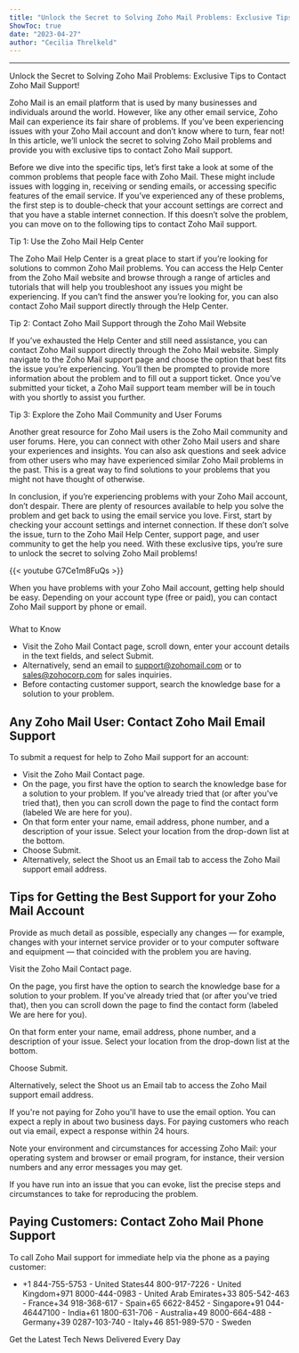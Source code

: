 ```yaml
---
title: "Unlock the Secret to Solving Zoho Mail Problems: Exclusive Tips to Contact Zoho Mail Support!"
ShowToc: true 
date: "2023-04-27"
author: "Cecilia Threlkeld"
---
```

*****
Unlock the Secret to Solving Zoho Mail Problems: Exclusive Tips to Contact Zoho Mail Support!

Zoho Mail is an email platform that is used by many businesses and individuals around the world. However, like any other email service, Zoho Mail can experience its fair share of problems. If you’ve been experiencing issues with your Zoho Mail account and don’t know where to turn, fear not! In this article, we’ll unlock the secret to solving Zoho Mail problems and provide you with exclusive tips to contact Zoho Mail support.

Before we dive into the specific tips, let’s first take a look at some of the common problems that people face with Zoho Mail. These might include issues with logging in, receiving or sending emails, or accessing specific features of the email service. If you’ve experienced any of these problems, the first step is to double-check that your account settings are correct and that you have a stable internet connection. If this doesn’t solve the problem, you can move on to the following tips to contact Zoho Mail support.

Tip 1: Use the Zoho Mail Help Center

The Zoho Mail Help Center is a great place to start if you’re looking for solutions to common Zoho Mail problems. You can access the Help Center from the Zoho Mail website and browse through a range of articles and tutorials that will help you troubleshoot any issues you might be experiencing. If you can’t find the answer you’re looking for, you can also contact Zoho Mail support directly through the Help Center.

Tip 2: Contact Zoho Mail Support through the Zoho Mail Website

If you’ve exhausted the Help Center and still need assistance, you can contact Zoho Mail support directly through the Zoho Mail website. Simply navigate to the Zoho Mail support page and choose the option that best fits the issue you’re experiencing. You’ll then be prompted to provide more information about the problem and to fill out a support ticket. Once you’ve submitted your ticket, a Zoho Mail support team member will be in touch with you shortly to assist you further.

Tip 3: Explore the Zoho Mail Community and User Forums

Another great resource for Zoho Mail users is the Zoho Mail community and user forums. Here, you can connect with other Zoho Mail users and share your experiences and insights. You can also ask questions and seek advice from other users who may have experienced similar Zoho Mail problems in the past. This is a great way to find solutions to your problems that you might not have thought of otherwise.

In conclusion, if you’re experiencing problems with your Zoho Mail account, don’t despair. There are plenty of resources available to help you solve the problem and get back to using the email service you love. First, start by checking your account settings and internet connection. If these don’t solve the issue, turn to the Zoho Mail Help Center, support page, and user community to get the help you need. With these exclusive tips, you’re sure to unlock the secret to solving Zoho Mail problems!

{{< youtube G7Ce1m8FuQs >}} 




When you have problems with your Zoho Mail account, getting help should be easy. Depending on your account type (free or paid), you can contact Zoho Mail support by phone or email.

 
### 
What to Know
 
- Visit the Zoho Mail Contact page, scroll down, enter your account details in the text fields, and select Submit.
 - Alternatively, send an email to support@zohomail.com or to sales@zohocorp.com for sales inquiries.
 - Before contacting customer support, search the knowledge base for a solution to your problem.

 
##   Any Zoho Mail User: Contact Zoho Mail Email Support  
 

To submit a request for help to Zoho Mail support for an account:

 
- Visit the Zoho Mail Contact page.
 - On the page, you first have the option to search the knowledge base for a solution to your problem. If you've already tried that (or after you've tried that), then you can scroll down the page to find the contact form (labeled We are here for you).
 - On that form enter your name, email address, phone number, and a description of your issue. Select your location from the drop-down list at the bottom.
 - Choose Submit.
 - Alternatively, select the Shoot us an Email tab to access the Zoho Mail support email address.

 
##   Tips for Getting the Best Support for your Zoho Mail Account  
 

Provide as much detail as possible, especially any changes — for example, changes with your internet service provider or to your computer software and equipment — that coincided with the problem you are having.

 

Visit the Zoho Mail Contact page.

 

On the page, you first have the option to search the knowledge base for a solution to your problem. If you've already tried that (or after you've tried that), then you can scroll down the page to find the contact form (labeled We are here for you).

 

On that form enter your name, email address, phone number, and a description of your issue. Select your location from the drop-down list at the bottom.

 

Choose Submit.

 

Alternatively, select the Shoot us an Email tab to access the Zoho Mail support email address.

 
If you're not paying for Zoho you'll have to use the email option. You can expect a reply in about two business days. For paying customers who reach out via email, expect a response within 24 hours.
 

Note your environment and circumstances for accessing Zoho Mail: your operating system and browser or email program, for instance, their version numbers and any error messages you may get.

 

If you have run into an issue that you can evoke, list the precise steps and circumstances to take for reproducing the problem.

 
##   Paying Customers: Contact Zoho Mail Phone Support  
 

To call Zoho Mail support for immediate help via the phone as a paying customer:

 
- +1 844-755-5753 - United States44 800-917-7226 - United Kingdom+971 8000-444-0983 - United Arab Emirates+33 805-542-463 - France+34 918-368-617 - Spain+65 6622-8452 - Singapore+91 044-46447100 - India+61 1800-631-706 - Australia+49 8000-664-488 - Germany+39 0287-103-740 - Italy+46 851-989-570 - Sweden

 

Get the Latest Tech News Delivered Every Day




